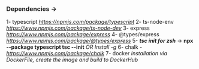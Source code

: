 ### Dependencies -> 
1- typescript *https://npmjs.com/package/typescript*
2- ts-node-env *https://www.npmjs.com/package/ts-node-dev*
3- express *https://www.npmjs.com/package/express*
4- @types/express *https://www.npmjs.com/package/@types/express*
5- ***tsc init for zsh*** -> **npx --package typescript tsc --init** *OR Install -g*
6- chalk - *https://www.npmjs.com/package/chalk*
7- docker *installation via DockerFile, create the image and build to DockerHub*
